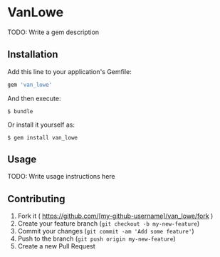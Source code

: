 # VanLowe

TODO: Write a gem description

## Installation

Add this line to your application's Gemfile:

```ruby
gem 'van_lowe'
```

And then execute:

    $ bundle

Or install it yourself as:

    $ gem install van_lowe

## Usage

TODO: Write usage instructions here

## Contributing

1. Fork it ( https://github.com/[my-github-username]/van_lowe/fork )
2. Create your feature branch (`git checkout -b my-new-feature`)
3. Commit your changes (`git commit -am 'Add some feature'`)
4. Push to the branch (`git push origin my-new-feature`)
5. Create a new Pull Request
